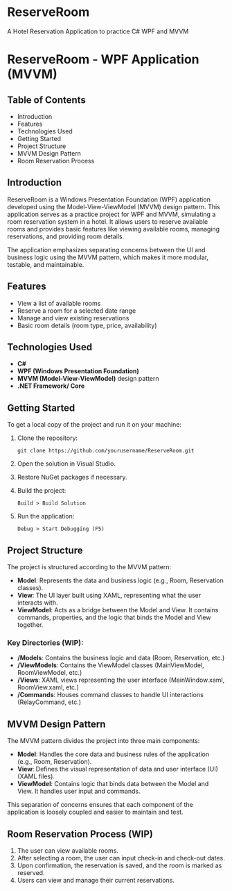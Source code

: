 # ReserveRoom
A Hotel Reservation Application to practice C# WPF and MVVM
# ReserveRoom - WPF Application (MVVM)

## Table of Contents
- Introduction
- Features
- Technologies Used
- Getting Started
- Project Structure
- MVVM Design Pattern
- Room Reservation Process

## Introduction
ReserveRoom is a Windows Presentation Foundation (WPF) application developed using the Model-View-ViewModel (MVVM) design pattern. This application serves as a practice project for WPF and MVVM, simulating a room reservation system in a hotel. It allows users to reserve available rooms and provides basic features like viewing available rooms, managing reservations, and providing room details.

The application emphasizes separating concerns between the UI and business logic using the MVVM pattern, which makes it more modular, testable, and maintainable.

## Features
- View a list of available rooms
- Reserve a room for a selected date range
- Manage and view existing reservations
- Basic room details (room type, price, availability)

## Technologies Used
- **C#**
- **WPF (Windows Presentation Foundation)**
- **MVVM (Model-View-ViewModel)** design pattern
- **.NET Framework/ Core**

## Getting Started
To get a local copy of the project and run it on your machine:

1. Clone the repository:
    ```
    git clone https://github.com/yourusername/ReserveRoom.git
    ```

2. Open the solution in Visual Studio.

3. Restore NuGet packages if necessary.

4. Build the project:
    ```
    Build > Build Solution
    ```

5. Run the application:
    ```
    Debug > Start Debugging (F5)
    ```

## Project Structure
The project is structured according to the MVVM pattern:

- **Model**: Represents the data and business logic (e.g., Room, Reservation classes).
- **View**: The UI layer built using XAML, representing what the user interacts with.
- **ViewModel**: Acts as a bridge between the Model and View. It contains commands, properties, and the logic that binds the Model and View together.

### Key Directories (WIP):
- **/Models**: Contains the business logic and data (Room, Reservation, etc.)
- **/ViewModels**: Contains the ViewModel classes (MainViewModel, RoomViewModel, etc.)
- **/Views**: XAML views representing the user interface (MainWindow.xaml, RoomView.xaml, etc.)
- **/Commands**: Houses command classes to handle UI interactions (RelayCommand, etc.)

## MVVM Design Pattern
The MVVM pattern divides the project into three main components:

- **Model**: Handles the core data and business rules of the application (e.g., Room, Reservation).
- **View**: Defines the visual representation of data and user interface (UI) (XAML files).
- **ViewModel**: Contains logic that binds data between the Model and View. It handles user input and commands.

This separation of concerns ensures that each component of the application is loosely coupled and easier to maintain and test.

## Room Reservation Process (WIP)
1. The user can view available rooms.
2. After selecting a room, the user can input check-in and check-out dates.
3. Upon confirmation, the reservation is saved, and the room is marked as reserved.
4. Users can view and manage their current reservations.


